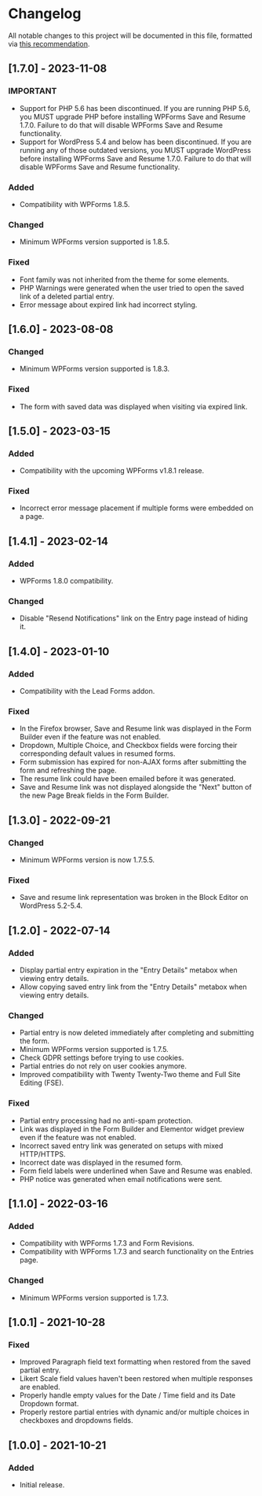# Changelog
All notable changes to this project will be documented in this file, formatted via [this recommendation](https://keepachangelog.com/).

## [1.7.0] - 2023-11-08
### IMPORTANT
- Support for PHP 5.6 has been discontinued. If you are running PHP 5.6, you MUST upgrade PHP before installing WPForms Save and Resume 1.7.0. Failure to do that will disable WPForms Save and Resume functionality.
- Support for WordPress 5.4 and below has been discontinued. If you are running any of those outdated versions, you MUST upgrade WordPress before installing WPForms Save and Resume 1.7.0. Failure to do that will disable WPForms Save and Resume functionality.

### Added
- Compatibility with WPForms 1.8.5.

### Changed
- Minimum WPForms version supported is 1.8.5.

### Fixed
- Font family was not inherited from the theme for some elements.
- PHP Warnings were generated when the user tried to open the saved link of a deleted partial entry.
- Error message about expired link had incorrect styling.

## [1.6.0] - 2023-08-08
### Changed
- Minimum WPForms version supported is 1.8.3.

### Fixed
- The form with saved data was displayed when visiting via expired link.

## [1.5.0] - 2023-03-15
### Added
- Compatibility with the upcoming WPForms v1.8.1 release.

### Fixed
- Incorrect error message placement if multiple forms were embedded on a page.

## [1.4.1] - 2023-02-14
### Added
- WPForms 1.8.0 compatibility.

### Changed
- Disable "Resend Notifications" link on the Entry page instead of hiding it.

## [1.4.0] - 2023-01-10
### Added
- Compatibility with the Lead Forms addon.

### Fixed
- In the Firefox browser, Save and Resume link was displayed in the Form Builder even if the feature was not enabled.
- Dropdown, Multiple Choice, and Checkbox fields were forcing their corresponding default values in resumed forms.
- Form submission has expired for non-AJAX forms after submitting the form and refreshing the page.
- The resume link could have been emailed before it was generated.
- Save and Resume link was not displayed alongside the "Next" button of the new Page Break fields in the Form Builder.

## [1.3.0] - 2022-09-21
### Changed
- Minimum WPForms version is now 1.7.5.5.

### Fixed
- Save and resume link representation was broken in the Block Editor on WordPress 5.2-5.4.

## [1.2.0] - 2022-07-14
### Added
- Display partial entry expiration in the "Entry Details" metabox when viewing entry details.
- Allow copying saved entry link from the "Entry Details" metabox when viewing entry details.

### Changed
- Partial entry is now deleted immediately after completing and submitting the form.
- Minimum WPForms version supported is 1.7.5.
- Check GDPR settings before trying to use cookies.
- Partial entries do not rely on user cookies anymore.
- Improved compatibility with Twenty Twenty-Two theme and Full Site Editing (FSE).

### Fixed
- Partial entry processing had no anti-spam protection.
- Link was displayed in the Form Builder and Elementor widget preview even if the feature was not enabled.
- Incorrect saved entry link was generated on setups with mixed HTTP/HTTPS.
- Incorrect date was displayed in the resumed form.
- Form field labels were underlined when Save and Resume was enabled.
- PHP notice was generated when email notifications were sent.

## [1.1.0] - 2022-03-16
### Added
- Compatibility with WPForms 1.7.3 and Form Revisions.
- Compatibility with WPForms 1.7.3 and search functionality on the Entries page.

### Changed
- Minimum WPForms version supported is 1.7.3.

## [1.0.1] - 2021-10-28
### Fixed
- Improved Paragraph field text formatting when restored from the saved partial entry.
- Likert Scale field values haven't been restored when multiple responses are enabled.
- Properly handle empty values for the Date / Time field and its Date Dropdown format.
- Properly restore partial entries with dynamic and/or multiple choices in checkboxes and dropdowns fields.

## [1.0.0] - 2021-10-21
### Added
- Initial release.
